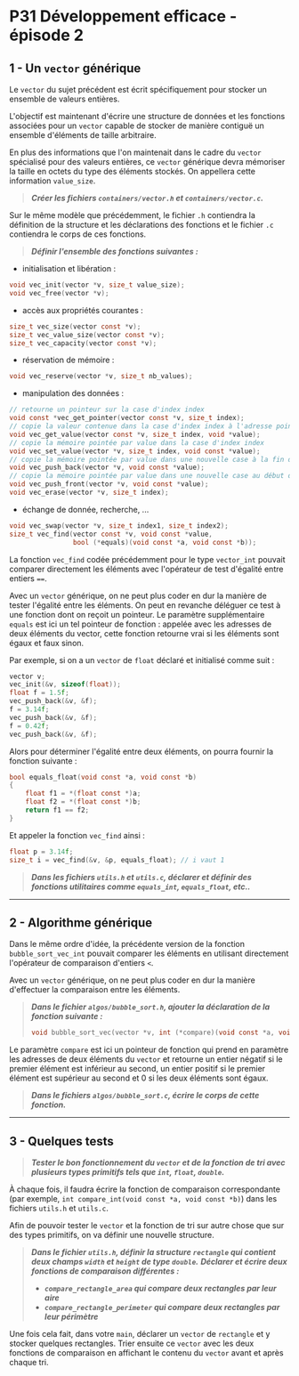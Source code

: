 # P31 Développement efficace - épisode 2

## 1 - Un `vector` générique

Le `vector` du sujet précédent est écrit spécifiquement pour stocker un ensemble de valeurs entières.

L'objectif est maintenant d'écrire une structure de données et les fonctions associées pour un `vector` capable de stocker de manière contiguë un ensemble d'éléments de taille arbitraire.

En plus des informations que l'on maintenait dans le cadre du `vector` spécialisé pour des valeurs entières, ce `vector` générique devra mémoriser la taille en octets du type des éléments stockés.
On appellera cette information `value_size`.

> ***Créer les fichiers `containers/vector.h` et `containers/vector.c`.***

Sur le même modèle que précédemment, le fichier `.h` contiendra la définition de la structure et les déclarations des fonctions et le fichier `.c` contiendra le corps de ces fonctions.

> ***Définir l'ensemble des fonctions suivantes :***

- initialisation et libération :
```c
void vec_init(vector *v, size_t value_size);
void vec_free(vector *v);
```
- accès aux propriétés courantes :
```c
size_t vec_size(vector const *v);
size_t vec_value_size(vector const *v);
size_t vec_capacity(vector const *v);
```
- réservation de mémoire :
```c
void vec_reserve(vector *v, size_t nb_values);
```
- manipulation des données :
```c
// retourne un pointeur sur la case d'index index
void const *vec_get_pointer(vector const *v, size_t index);
// copie la valeur contenue dans la case d'index index à l'adresse pointée par value
void vec_get_value(vector const *v, size_t index, void *value);
// copie la mémoire pointée par value dans la case d'index index
void vec_set_value(vector *v, size_t index, void const *value);
// copie la mémoire pointée par value dans une nouvelle case à la fin du vector v
void vec_push_back(vector *v, void const *value);
// copie la mémoire pointée par value dans une nouvelle case au début du vector v
void vec_push_front(vector *v, void const *value);
void vec_erase(vector *v, size_t index);
```
- échange de donnée, recherche, ...
```c
void vec_swap(vector *v, size_t index1, size_t index2);
size_t vec_find(vector const *v, void const *value,
                bool (*equals)(void const *a, void const *b));
```

La fonction `vec_find` codée précédemment pour le type `vector_int` pouvait comparer directement les éléments avec l'opérateur de test d'égalité entre entiers `==`.

Avec un `vector` générique, on ne peut plus coder en dur la manière de tester l'égalité entre les éléments.
On peut en revanche déléguer ce test à une fonction dont on reçoit un pointeur.
Le paramètre supplémentaire `equals` est ici un tel pointeur de fonction : appelée avec les adresses de deux éléments du vector, cette fonction retourne vrai si les éléments sont égaux et faux sinon.

Par exemple, si on a un `vector` de `float` déclaré et initialisé comme suit :
```c
vector v;
vec_init(&v, sizeof(float));
float f = 1.5f;
vec_push_back(&v, &f);
f = 3.14f;
vec_push_back(&v, &f);
f = 0.42f;
vec_push_back(&v, &f);
```

Alors pour déterminer l'égalité entre deux éléments, on pourra fournir la fonction suivante :
```c
bool equals_float(void const *a, void const *b)
{
    float f1 = *(float const *)a;
    float f2 = *(float const *)b;
    return f1 == f2;
}
```

Et appeler la fonction `vec_find` ainsi :
```c
float p = 3.14f;
size_t i = vec_find(&v, &p, equals_float); // i vaut 1
```

> ***Dans les fichiers `utils.h` et `utils.c`, déclarer et définir des fonctions utilitaires comme `equals_int`, `equals_float`, etc..***

---

## 2 - Algorithme générique

Dans le même ordre d'idée, la précédente version de la fonction `bubble_sort_vec_int` pouvait comparer les éléments en utilisant directement l'opérateur de comparaison d'entiers `<`.

Avec un `vector` générique, on ne peut plus coder en dur la manière d'effectuer la comparaison entre les éléments.

> ***Dans le fichier `algos/bubble_sort.h`, ajouter la déclaration de la fonction suivante :***
> ```c
> void bubble_sort_vec(vector *v, int (*compare)(void const *a, void const *b));
> ```

Le paramètre `compare` est ici un pointeur de fonction qui prend en paramètre les adresses de deux éléments du `vector` et retourne un entier négatif si le premier élément est inférieur au second, un entier positif si le premier élément est supérieur au second et 0 si les deux éléments sont égaux.

> ***Dans le fichiers `algos/bubble_sort.c`, écrire le corps de cette fonction.***

---

## 3 - Quelques tests

> ***Tester le bon fonctionnement du `vector` et de la fonction de tri avec plusieurs types primitifs tels que `int`, `float`, `double`.***

À chaque fois, il faudra écrire la fonction de comparaison correspondante (par exemple, `int compare_int(void const *a, void const *b)`) dans les fichiers `utils.h` et `utils.c`.

Afin de pouvoir tester le `vector` et la fonction de tri sur autre chose que sur des types primitifs, on va définir une nouvelle structure.

> ***Dans le fichier `utils.h`, définir la structure `rectangle` qui contient deux champs `width` et `height` de type `double`.***
> ***Déclarer et écrire deux fonctions de comparaison différentes :***
> 
>   - ***`compare_rectangle_area` qui compare deux rectangles par leur aire***
>   - ***`compare_rectangle_perimeter` qui compare deux rectangles par leur périmètre***

Une fois cela fait, dans votre `main`, déclarer un `vector` de `rectangle` et y stocker quelques rectangles.
Trier ensuite ce `vector` avec les deux fonctions de comparaison en affichant le contenu du `vector` avant et après chaque tri.
